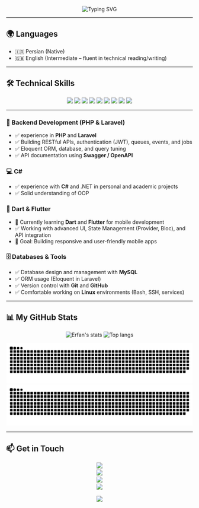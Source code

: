 <p align="center">
  <img src="https://readme-typing-svg.herokuapp.com?font=Fira+Code&size=28&duration=3000&pause=1000&color=55efc4&center=true&vCenter=true&width=600&lines=Hi+👋,+I'm+Erfan+Mohseni!;A+Passionate+Backend+Developer;Love+Coding+%26+Learning+New+Things" alt="Typing SVG" />
</p>

---

## 🌍 Languages
- 🇮🇷 Persian (Native)  
- 🇬🇧 English (Intermediate – fluent in technical reading/writing)

---

## 🛠️ Technical Skills  

<p align="center">
  <img src="https://img.shields.io/badge/PHP-777BB4?style=for-the-badge&logo=php&logoColor=white"/>
  <img src="https://img.shields.io/badge/Laravel-FF2D20?style=for-the-badge&logo=laravel&logoColor=white"/>
  <img src="https://img.shields.io/badge/C%23-239120?style=for-the-badge&logo=c-sharp&logoColor=white"/>
  <img src="https://img.shields.io/badge/Dart-0175C2?style=for-the-badge&logo=dart&logoColor=white"/>
  <img src="https://img.shields.io/badge/Flutter-02569B?style=for-the-badge&logo=flutter&logoColor=white"/>
  <img src="https://img.shields.io/badge/MySQL-4479A1?style=for-the-badge&logo=mysql&logoColor=white"/>
  <img src="https://img.shields.io/badge/Git-F05032?style=for-the-badge&logo=git&logoColor=white"/>
  <img src="https://img.shields.io/badge/Linux-FCC624?style=for-the-badge&logo=linux&logoColor=black"/>
  <img src="https://img.shields.io/badge/Swagger-85EA2D?style=for-the-badge&logo=swagger&logoColor=black"/>
</p>

---

### 🔧 Backend Development (PHP & Laravel)
- ✅ experience in **PHP** and **Laravel**
- ✅ Building RESTful APIs, authentication (JWT), queues, events, and jobs
- ✅ Eloquent ORM, database, and query tuning
- ✅ API documentation using **Swagger / OpenAPI**

### 💻 C#
- ✅ experience with **C#** and .NET in personal and academic projects
- ✅ Solid understanding of OOP

### 📱 Dart & Flutter
- 🌱 Currently learning **Dart** and **Flutter** for mobile development
- ✅ Working with advanced UI, State Management (Provider, Bloc), and API integration
- 🎯 Goal: Building responsive and user-friendly mobile apps

### 🗄️ Databases & Tools
- ✅ Database design and management with **MySQL**
- ✅ ORM usage (Eloquent in Laravel)
- ✅ Version control with **Git** and **GitHub**
- ✅ Comfortable working on **Linux** environments (Bash, SSH, services)

---

## 📊 My GitHub Stats  

<p align="center">
  <img src="https://github-readme-stats.vercel.app/api?username=ErfanMohseni20&show_icons=true&theme=radical&border_color=55efc4" height="160" alt="Erfan's stats"/>
  <img src="https://github-readme-stats.vercel.app/api/top-langs/?username=ErfanMohseni20&layout=compact&theme=radical&border_color=55efc4" height="160" alt="Top langs"/>
</p>

<!-- Snake contribution graph -->
<p align="center">
  <img src="https://raw.githubusercontent.com/Platane/snk/output/github-contribution-grid-snake.svg#gh-light-mode-only" alt="GitHub Snake Light"/>
  <img src="https://raw.githubusercontent.com/Platane/snk/output/github-contribution-grid-snake-dark.svg#gh-dark-mode-only" alt="GitHub Snake Dark"/>
</p>


---

## 📫 Get in Touch  
<p align="center">
  <a href="mailto:erfanmohseni406@email.com"><img src="https://img.shields.io/badge/Email-erfanmohseni406%40email.com-0d1117?style=for-the-badge&logo=gmail&logoColor=white" /></a>
  <br>
  <a href="https://twitter.com/ERFANMOHSENI13"><img src="https://img.shields.io/badge/Twitter-@ERFANMOHSENI13-0d1117?style=for-the-badge&logo=x&logoColor=white" /></a>
  <br>
  <a href="https://t.me/ErfanMohseni20"><img src="https://img.shields.io/badge/Telegram-@ErfanMohseni20-0d1117?style=for-the-badge&logo=telegram" /></a>
  <br>
  <a href="https://www.instagram.com/erfan_mohseni_406/"><img src="https://img.shields.io/badge/Instagram-erfan_mohseni_406-0d1117?style=for-the-badge&logo=instagram" /></a>
</p>


<!-- Animated footer -->
<p align="center">
  <img src="https://capsule-render.vercel.app/api?type=waving&color=gradient&height=100&section=footer"/>
</p>





